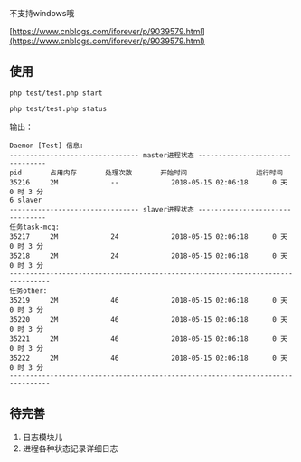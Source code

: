 
不支持windows哦

[https://www.cnblogs.com/iforever/p/9039579.html](https://www.cnblogs.com/iforever/p/9039579.html)

## 使用
```
php test/test.php start
```

```
php test/test.php status
```
输出：
```
Daemon [Test] 信息:
-------------------------------- master进程状态 --------------------------------
pid       占用内存       处理次数       开始时间                 运行时间
35216     2M             --             2018-05-15 02:06:18      0 天 0 时 3 分
6 slaver
-------------------------------- slaver进程状态 --------------------------------
任务task-mcq:
35217     2M             24             2018-05-15 02:06:18      0 天 0 时 3 分
35218     2M             24             2018-05-15 02:06:18      0 天 0 时 3 分
--------------------------------------------------------------------------------
任务other:
35219     2M             46             2018-05-15 02:06:18      0 天 0 时 3 分
35220     2M             46             2018-05-15 02:06:18      0 天 0 时 3 分
35221     2M             46             2018-05-15 02:06:18      0 天 0 时 3 分
35222     2M             46             2018-05-15 02:06:18      0 天 0 时 3 分
--------------------------------------------------------------------------------
```


## 待完善
1. 日志模块儿
2. 进程各种状态记录详细日志

